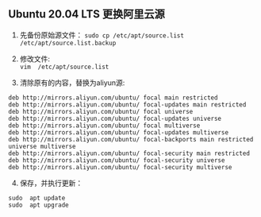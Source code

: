 ## Ubuntu 20.04 LTS 更换阿里云源

1. 先备份原始源文件：
`sudo cp /etc/apt/source.list /etc/apt/source.list.backup`

2. 修改文件:   
`vim  /etc/apt/source.list`

3. 清除原有的内容，替换为aliyun源:
```
deb http://mirrors.aliyun.com/ubuntu/ focal main restricted
deb http://mirrors.aliyun.com/ubuntu/ focal-updates main restricted
deb http://mirrors.aliyun.com/ubuntu/ focal universe
deb http://mirrors.aliyun.com/ubuntu/ focal-updates universe
deb http://mirrors.aliyun.com/ubuntu/ focal multiverse
deb http://mirrors.aliyun.com/ubuntu/ focal-updates multiverse
deb http://mirrors.aliyun.com/ubuntu/ focal-backports main restricted universe multiverse
deb http://mirrors.aliyun.com/ubuntu/ focal-security main restricted
deb http://mirrors.aliyun.com/ubuntu/ focal-security universe
deb http://mirrors.aliyun.com/ubuntu/ focal-security multiverse
```
4. 保存，并执行更新：
```
sudo  apt update
sudo  apt upgrade
```